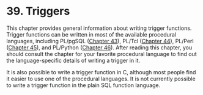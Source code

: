 # 39. Triggers

This chapter provides general information about writing trigger functions. Trigger functions can be written in most of the available procedural languages, including PL/pgSQL ([Chapter 43](https://www.postgresql.org/docs/current/plpgsql.html)), PL/Tcl ([Chapter 44](https://www.postgresql.org/docs/current/pltcl.html)), PL/Perl ([Chapter 45](https://www.postgresql.org/docs/current/plperl.html)), and PL/Python ([Chapter 46](https://www.postgresql.org/docs/current/plpython.html)). After reading this chapter, you should consult the chapter for your favorite procedural language to find out the language-specific details of writing a trigger in it.

It is also possible to write a trigger function in C, although most people find it easier to use one of the procedural languages. It is not currently possible to write a trigger function in the plain SQL function language.
